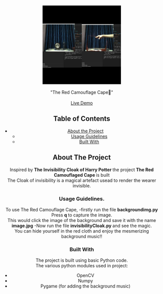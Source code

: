 <!-- PROJECT LOGO -->
<p align="center">
    <img src="demo.jpg" height="250px"  />
  </a>

  <p align="center">
    "The Red Camouflage Cape🦸"
    <br /><br />
    <a href="">Live Demo</a>
  </p>
</p>
<center>

<!-- TABLE OF CONTENTS -->

## Table of Contents

- [About the Project](#about-the-project)
  - [Usage Guidelines](#usage-guidelines)
  - [Built With](#built-with)

<!-- ABOUT THE PROJECT -->

## About The Project

Inspired by <strong>The Invisibility Cloak of Harry Potter </strong>the project <strong>The Red Camouflaged Cape </strong> is built
<br/>
The Cloak of invisibility is a magical artefact usead to render the wearer invisible.


<!-- Extensions Required -->
### Usage Guidelines.

  To use The Red Camouflage Cape, 
  -firstly run the file <strong>backgroundimg.py </strong>Press <strong>q </strong>to capture the image.<br>This would click the image of the background and save it with the name <strong>image.jpg</strong>
  -Now run the file <strong>invisibilityCloak.py </strong>and see  the magic.<br>You can hide yourself in the red cloth and enjoy the mesmerizing background music!!

### Built With
The project is built using basic Python code.</br>
The  various python modules used in project:
- OpenCV
- Numpy
- Pygame (for adding the background music)


